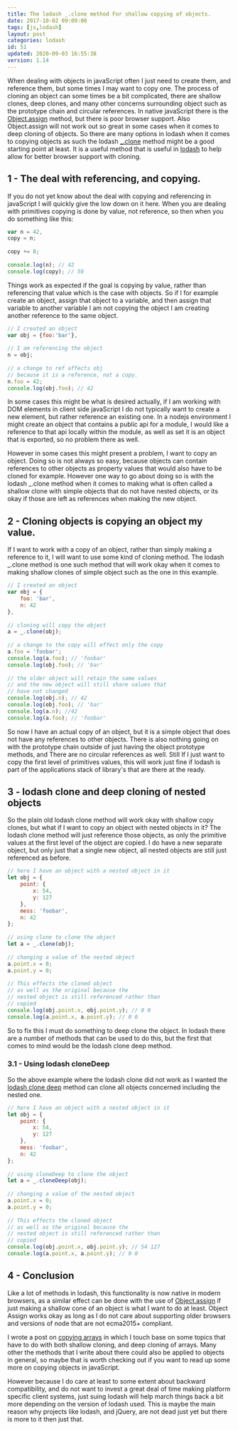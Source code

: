 ```yaml
---
title: The lodash _.clone method For shallow copying of objects.
date: 2017-10-02 09:09:00
tags: [js,lodash]
layout: post
categories: lodash
id: 51
updated: 2020-09-03 16:55:38
version: 1.14
---
```


When dealing with objects in javaScript often I just need to create them, and reference them, but some times I may want to copy one. The process of cloning an object can some times be a bit complicated, there are shallow clones, deep clones, and many other concerns surrounding object such as the prototype chain and circular references. In native javaScript there is the [Object.assign](https://developer.mozilla.org/en-US/docs/Web/JavaScript/Reference/Global_Objects/Object/assign) method, but there is poor browser support. Also Object.assign will not work out so great in some cases when it comes to deep cloning of objects. So there are many options in lodash when it comes to copying objects as such the lodash [\_.clone](https://lodash.com/docs/4.17.4#clone) method might be a good starting point at least. It is a useful method that is useful in [lodash](https://lodash.com/) to help allow for better browser support with cloning.

<!-- more -->

## 1 - The deal with referencing, and copying.

If you do not yet know about the deal with copying and referencing in javaScript I will quickly give the low down on it here. When you are dealing with primitives copying is done by value, not reference, so then when you do something like this:

```js
var n = 42,
copy = n;
 
copy += 8;
 
console.log(n); // 42
console.log(copy); // 50
```

Things work as expected if the goal is copying by value, rather than referencing that value which is the case with objects. So if I for example create an object, assign that object to a variable, and then assign that variable to another variable I am not copying the object I am creating another reference to the same object.

```js
// I created an object
var obj = {foo:'bar'},
 
// I am referencing the object
n = obj;
 
// a change to ref affects obj
// because it is a reference, not a copy.
n.foo = 42;
console.log(obj.foo); // 42
```

In some cases this might be what is desired actually, if I am working with DOM elements in client side javaScript I do not typically want to create a new element, but rather reference an existing one. In a nodejs environment I might create an object that contains a public api for a module, I would like a reference to that api locally within the module, as well as set it is an object that is exported, so no problem there as well.

However in some cases this might present a problem, I want to copy an object. Doing so is not always so easy, because objects can contain references to other objects as property values that would also have to be cloned for example. However one way to go about doing so is with the lodash \_.clone method when it comes to making what is often called a shallow clone with simple objects that do not have nested objects, or its okay if those are left as references when making the new object.

## 2 - Cloning objects is copying an object my value.

If I want to work with a copy of an object, rather than simply making a reference to it, I will want to use some kind of cloning method. The lodash \_.clone method is one such method that will work okay when it comes to making shallow clones of simple object such as the one in this example.

```js
// I created an object
var obj = {
    foo: 'bar',
    n: 42
},
 
// cloning will copy the object
a = _.clone(obj);
 
// a change to the copy will effect only the copy
a.foo = 'foobar';
console.log(a.foo); // 'foobar'
console.log(obj.foo); // 'bar'
 
// the older object will retain the same values
// and the new object will still share values that
// have not changed
console.log(obj.n); // 42
console.log(obj.foo); // 'bar'
console.log(a.n); //42
console.log(a.foo); // 'foobar'
```

So now I have an actual copy of an object, but it is a simple object that does not have any references to other objects. There is also nothing going on with the prototype chain outside of just having the object prototype methods, and There are no circular references as well. Still If I just want to copy the first level of primitives values, this will work just fine if lodash is part of the applications stack of library's that are there at the ready.

## 3 - lodash clone and deep cloning of nested objects

So the plain old lodash clone method will work okay with shallow copy clones, but what if I want to copy an object with nested objects in it? The lodash clone method will just reference those objects, as only the primitive values at the first level of the object are copied. I do have a new separate object, but only just that a single new object, all nested objects are still just referenced as before.

```js
// here I have an object with a nested object in it
let obj = {
    point: {
        x: 54,
        y: 127
    },
    mess: 'foobar',
    n: 42
};
 
// using clone to clone the object
let a = _.clone(obj);
 
// changing a value of the nested object
a.point.x = 0;
a.point.y = 0;
 
// This effects the cloned object
// as well as the original because the
// nested object is still referenced rather than
// copied
console.log(obj.point.x, obj.point.y); // 0 0
console.log(a.point.x, a.point.y); // 0 0
```

So to fix this I must do something to deep clone the object. In lodash there are a number of methods that can be used to do this, but the first that comes to mind would be the lodash clone deep method.

### 3.1 - Using lodash cloneDeep

So the above example where the lodash clone did not work as I wanted the [lodash clone deep](/2017/11/13/lodash_clonedeep/) method can clone all objects concerned including the nested one.

```js
// here I have an object with a nested object in it
let obj = {
    point: {
        x: 54,
        y: 127
    },
    mess: 'foobar',
    n: 42
};
 
// using cloneDeep to clone the object
let a = _.cloneDeep(obj);
 
// changing a value of the nested object
a.point.x = 0;
a.point.y = 0;
 
// This effects the cloned object
// as well as the original because the
// nested object is still referenced rather than
// copied
console.log(obj.point.x, obj.point.y); // 54 127
console.log(a.point.x, a.point.y); // 0 0
```

## 4 - Conclusion

Like a lot of methods in lodash, this functionality is now native in modern browsers, as a similar effect can be done with the use of [Object.assign](https://developer.mozilla.org/en-US/docs/Web/JavaScript/Reference/Global_Objects/Object/assign) if just making a shallow cone of an object is what I want to do at least. Object Assign works okay as long as I do not care about supporting older browsers and versions of node that are not ecma2015+ compliant. 

I wrote a post on [copying arrays](/2020/09/03/js-array-copy/) in which I touch base on some topics that have to do with both shallow cloning, and deep cloning of arrays. Many other the methods that I write about there could also be applied to objects in general, so maybe that is worth checking out if you want to read up some more on copying objects in javaScript.

However because I do care at least to some extent about backward compatibility, and do not want to invest a great deal of time making platform specific client systems, just suing lodash will help march things back a bit more depending on the version of lodash used. This is maybe the main reason why projects like lodash, and jQuery, are not dead just yet but there is more to it then just that.